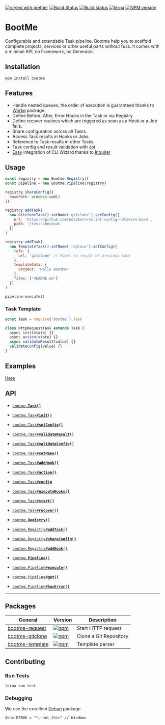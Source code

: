 [![styled with prettier](https://img.shields.io/badge/styled_with-prettier-ff69b4.svg)](#badge)
[![Build Status](https://travis-ci.org/StarpTech/bootme.svg?branch=master)](https://travis-ci.org/StarpTech/bootme)
[![Build status](https://ci.appveyor.com/api/projects/status/58ldk1x962nviv03?svg=true)](https://ci.appveyor.com/project/StarpTech/bootme)
[![lerna](https://img.shields.io/badge/maintained%20with-lerna-cc00ff.svg)](https://lernajs.io/)
[![NPM version](https://img.shields.io/npm/v/bootme.svg?style=flat)](https://www.npmjs.com/package/bootme)

# BootMe

Configurable and extendable Task pipeline. Bootme help you to scaffold complete projects, services or other useful parts without fuss. It comes with a minimal API, no Framework, no Generator.

## Installation

```
npm install bootme
```

## Features

- Handle nested queues, the order of execution is guaranteed thanks to [Workq](https://github.com/delvedor/workq) package.
- Define Before, After, Error Hooks in the Task or via Registry.
- Define recover routines which are triggered as soon as a Hook or a Job fails.
- Share configuration across all Tasks.
- Access Task results in Hooks or Jobs.
- Reference to Task results in other Tasks.
- Task config and result validation with [Joi](https://github.com/hapijs/joi)
- [Easy](examples/basic-wizard.js) integration of CLI Wizard thanks to [Inquirer](https://github.com/SBoudrias/Inquirer.js)

## Usage

```js
const registry = new Bootme.Registry()
const pipeline = new Bootme.Pipeline(registry)

registry.shareConfig({
  basePath: process.cwd()
})

registry.addTask(
  new GitcloneTask().setName('gitclone').setConfig({
    url: 'https://github.com/netzkern/eslint-config-netzkern-base',
    path: '/test-checkout'
  })
)

registry.addTask(
  new TemplateTask().setName('replace').setConfig({
    refs: {
      url: 'gitclone' // Point to result of previous task
    },
    templateData: {
      project: 'Hello BootMe!'
    },
    files: ['README.md']
  })
)

pipeline.execute()
```

### Task Template

```js
const Task = require('bootme').Task

class HttpRequestTask extends Task {
  async init(state) {}
  async action(state) {}
  async validateResult(value) {}
  validateConfig(value) {}
}
```

## Examples

[Here](examples)

## API

  * <a href="#task"><code>bootme.<b>Task()</b></code></a>
  * <a href="#init"><code>bootme.Task#<b>init()</b></code></a>
  * <a href="#setConfig"><code>bootme.Task#<b>setConfig()</b></code></a>
  * <a href="#validateResult"><code>bootme.Task#<b>validateResult()</b></code></a>
  * <a href="#validateConfig"><code>bootme.Task#<b>validateConfig()</b></code></a>
  * <a href="#setName"><code>bootme.Task#<b>setName()</b></code></a>
  * <a href="#addHook"><code>bootme.Task#<b>addHook()</b></code></a>
  * <a href="#action"><code>bootme.Task#<b>action()</b></code></a>
  * <a href="#config"><code>bootme.Task#<b>config</b></code></a>
  * <a href="#executeHooks"><code>bootme.Task#<b>executeHooks()</b></code></a>
  * <a href="#start"><code>bootme.Task#<b>start()</b></code></a>
  * <a href="#recover"><code>bootme.Task#<b>recover()</b></code></a>

  * <a href="#registry"><code>bootme.<b>Registry()</b></code></a>
  * <a href="#addTask"><code>bootme.Registry#<b>addTask()</b></code></a>
  * <a href="#shareConfig"><code>bootme.Registry#<b>shareConfig()</b></code></a>
  * <a href="#addHookRegistry"><code>bootme.Registry#<b>addHook()</b></code></a>

  * <a href="#Pipeline"><code>bootme.<b>Pipeline()</b></code></a>
  * <a href="#execute"><code>bootme.Pipeline#<b>execute()</b></code></a>
  * <a href="#get"><code>bootme.Pipeline#<b>get()</b></code></a>
  * <a href="#hasError"><code>bootme.Pipeline#<b>hasError()</b></code></a>

-------------------------------------------------------

## Packages

| General | Version | Description |
|--------|-------|-------|
| [bootme-request](https://github.com/starptech/bootme/tree/master/packages/bootme-request) | [![npm](https://img.shields.io/npm/v/bootme-request.svg?maxAge=3600)](https://www.npmjs.com/package/bootme-request) | Start HTTP request |
| [bootme-gitclone](https://github.com/starptech/bootme/tree/master/packages/bootme-gitclone) | [![npm](https://img.shields.io/npm/v/bootme-gitclone.svg?maxAge=3600)](https://www.npmjs.com/package/bootme-gitclone) | Clone a Git Repository |
| [bootme-template](https://github.com/starptech/bootme/tree/master/packages/bootme-template) | [![npm](https://img.shields.io/npm/v/bootme-template.svg?maxAge=3600)](https://www.npmjs.com/package/bootme-template) | Template parser |

## Contributing

### Run Tests

```
lerna run test
```

### Debugging
We use the excellent [Debug](https://github.com/visionmedia/debug) package.
```
$env:DEBUG = "*,-not_this" // Windows
```
